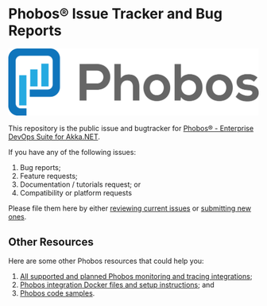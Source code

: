 # Phobos® Issue Tracker and Bug Reports

![Phobos® logo](phobos_logo.png)

This repository is the public issue and bugtracker for [Phobos® - Enterprise DevOps Suite for Akka.NET](https://phobos.petabridge.com/).

If you have any of the following issues:

1. Bug reports;
2. Feature requests;
3. Documentation / tutorials request; or
4. Compatibility or platform requests

Please file them here by either [reviewing current issues](https://github.com/petabridge/phobos-issues/issues) or [submitting new ones](https://github.com/petabridge/phobos-issues/issues/new).

## Other Resources
Here are some other Phobos resources that could help you:

1. [All supported and planned Phobos monitoring and tracing integrations](https://phobos.petabridge.com/articles/integrations.html);
2. [Phobos integration Docker files and setup instructions](https://github.com/petabridge/phobos-infrastructure); and
3. [Phobos code samples](https://github.com/petabridge/phobos-samples).
